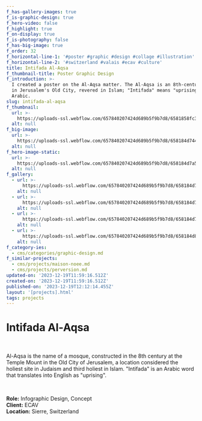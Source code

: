```yaml
---
f_has-gallery-images: true
f_is-graphic-design: true
f_hero-video: false
f_highlight: true
f_on-display: true
f_is-photography: false
f_has-big-image: true
f_order: 32
f_horizontal-line-1: '#poster #graphic #design #collage #illustration'
f_horizontal-line-2: '#switzerland #valais #ecav #culture'
title: Intifada Al-Aqsa
f_thumbnail-title: Poster Graphic Design
f_introduction: >-
  I created a poster on the Al-Aqsa matter. The Al-Aqsa is an 8th-century mosque
  in Jerusalem's Old City, revered in Islam; "Intifada" means "uprising" in
  Arabic.
slug: intifada-al-aqsa
f_thumbnail:
  url: >-
    https://uploads-ssl.webflow.com/657840207424d689b5f9b7d8/6581858fc3d98d4615458f2e_thumbnail.jpg
  alt: null
f_big-image:
  url: >-
    https://uploads-ssl.webflow.com/657840207424d689b5f9b7d8/658184d7441714e1db471fd2_img_intifada_02.jpg
  alt: null
f_hero-image-static:
  url: >-
    https://uploads-ssl.webflow.com/657840207424d689b5f9b7d8/658184d7a5113138f3549e0d_img_intifada_03.jpg
  alt: null
f_gallery:
  - url: >-
      https://uploads-ssl.webflow.com/657840207424d689b5f9b7d8/658184d77c74b957e785ac96_img_intifada_01.jpg
    alt: null
  - url: >-
      https://uploads-ssl.webflow.com/657840207424d689b5f9b7d8/658184d7a5113138f3549e0d_img_intifada_03.jpg
    alt: null
  - url: >-
      https://uploads-ssl.webflow.com/657840207424d689b5f9b7d8/658184d7441714e1db471fd2_img_intifada_02.jpg
    alt: null
  - url: >-
      https://uploads-ssl.webflow.com/657840207424d689b5f9b7d8/658184d83ec93457d0b240e1_img_intifada_04.jpg
    alt: null
f_category-ies:
  - cms/categories/graphic-design.md
f_similar-projects:
  - cms/projects/maison-noee.md
  - cms/projects/perversion.md
updated-on: '2023-12-19T11:59:16.512Z'
created-on: '2023-12-19T11:59:16.512Z'
published-on: '2023-12-19T12:12:14.455Z'
layout: '[projects].html'
tags: projects
---
```


Intifada Al-Aqsa
================

‍

Al-Aqsa is the name of a mosque, constructed in the 8th century at the Temple Mount in the Old City of Jerusalem, a location considered the holiest site in Judaism and third holiest in Islam. "Intifada" is an Arabic word that translates into English as "uprising".

‍  

**Role:** Infographic Design, Concept  
**Client:** ECAV  
**Location:** Sierre, Switzerland
